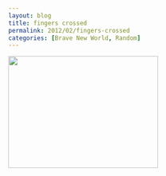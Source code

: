 ```yaml
---
layout: blog
title: fingers crossed
permalink: 2012/02/fingers-crossed
categories: [Brave New World, Random]
---
```


<a href="http://blog.kristeraxel.com/wp-content/uploads/2012/02/pic-huds.jpg"><img src="http://blog.kristeraxel.com/wp-content/uploads/2012/02/pic-huds-300x225.jpg" alt="" title="pic-huds" width="300" height="225" class="aligncenter size-medium wp-image-1685" /></a>

